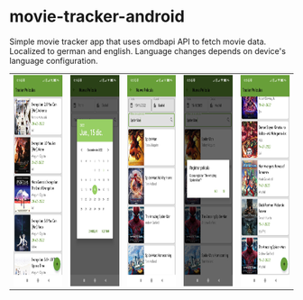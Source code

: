 # movie-tracker-android
Simple movie tracker app that uses omdbapi API to fetch movie data. Localized to german and english. Language changes depends on device's language configuration.

<table><tr>
<td> <img src="https://github.com/Justin-Hernandez/movie-tracker-android/blob/main/assets/1.jpg" height="375" width="225" >
<td> <img src="https://github.com/Justin-Hernandez/movie-tracker-android/blob/main/assets/2.jpg" height="375" width="225" >
<td> <img src="https://github.com/Justin-Hernandez/movie-tracker-android/blob/main/assets/3.jpg" height="375" width="225" >
<td> <img src="https://github.com/Justin-Hernandez/movie-tracker-android/blob/main/assets/4.jpg" height="375" width="225" >
<td> <img src="https://github.com/Justin-Hernandez/movie-tracker-android/blob/main/assets/5.jpg" height="375" width="225" >
</tr></table>
